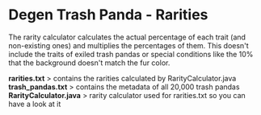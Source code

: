 # Degen Trash Panda - Rarities

The rarity calculator calculates the actual percentage of each trait (and non-existing ones) and multiplies the percentages of them. This doesn't include the traits of exiled trash pandas or special conditions like the 10% that the background doesn't match the fur color.

**rarities.txt** > contains the rarities calculated by RarityCalculator.java
**trash_pandas.txt** > contains the metadata of all 20,000 trash pandas
**RarityCalculator.java** > rarity calculator used for rarities.txt so you can have a look at it
